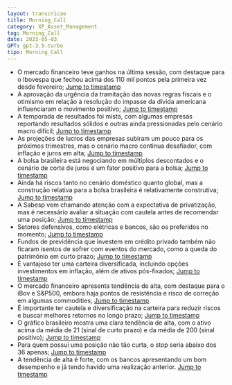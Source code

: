 ```yaml
---
layout: transcricao
title: Morning_Call
category: XP_Asset_Management
tag: Morning_Call
date: 2023-05-03
GPT: gpt-3.5-turbo
tipo: Morning_Call
---
```



<script src="https://www.youtube.com/iframe_api"></script>
<script>
let player;

function onYouTubeIframeAPIReady() {
    player = new YT.Player('youtubeVideo', {
        height: '390',
        width: '640',
        videoId: 'oML0dGgfp-M',
    });
}

function jumpToTimestamp(secs) {
    let timestamp = secs; // Set the desired timestamp in seconds
    player.seekTo(timestamp);
}
</script>
- O mercado financeiro teve ganhos na última sessão, com destaque para o Ibovespa que fechou acima dos 110 mil pontos pela primeira vez desde fevereiro;
<a href="#" onclick="jumpToTimestamp(86)">Jump to timestamp</a>
- A aprovação da urgência da tramitação das novas regras fiscais e o otimismo em relação à resolução do impasse da dívida americana influenciaram o movimento positivo;
<a href="#" onclick="jumpToTimestamp(86)">Jump to timestamp</a>
- A temporada de resultados foi mista, com algumas empresas reportando resultados sólidos e outras ainda pressionadas pelo cenário macro difícil;
<a href="#" onclick="jumpToTimestamp(314)">Jump to timestamp</a>
- As projeções de lucros das empresas subiram um pouco para os próximos trimestres, mas o cenário macro continua desafiador, com inflação e juros em alta;
<a href="#" onclick="jumpToTimestamp(314)">Jump to timestamp</a>
- A bolsa brasileira está negociando em múltiplos descontados e o cenário de corte de juros é um fator positivo para a bolsa;
<a href="#" onclick="jumpToTimestamp(427)">Jump to timestamp</a>
- Ainda há riscos tanto no cenário doméstico quanto global, mas a construção relativa para a bolsa brasileira é relativamente construtiva;
<a href="#" onclick="jumpToTimestamp(427)">Jump to timestamp</a>
- A Sabesp vem chamando atenção com a expectativa de privatização, mas é necessário avaliar a situação com cautela antes de recomendar uma posição;
<a href="#" onclick="jumpToTimestamp(476)">Jump to timestamp</a>
- Setores defensivos, como elétricas e bancos, são os preferidos no momento;
<a href="#" onclick="jumpToTimestamp(815)">Jump to timestamp</a>
- Fundos de previdência que investem em crédito privado também não ficaram isentos de sofrer com eventos do mercado, como a queda do patrimônio em curto prazo;
<a href="#" onclick="jumpToTimestamp(989)">Jump to timestamp</a>
- É vantajoso ter uma carteira diversificada, incluindo opções investimentos em inflação, além de ativos pós-fixados;
<a href="#" onclick="jumpToTimestamp(1106)">Jump to timestamp</a>
- O mercado financeiro apresenta tendência de alta, com destaque para o iBov e S&P500, embora haja pontos de resistência e risco de correção em algumas commodities;
<a href="#" onclick="jumpToTimestamp(86)">Jump to timestamp</a>
- É importante ter cautela e diversificação na carteira para reduzir riscos e buscar melhores retornos no longo prazo;
<a href="#" onclick="jumpToTimestamp(1106)">Jump to timestamp</a>
- O gráfico brasileiro mostra uma clara tendência de alta, com o ativo acima da média de 21 (sinal de curto prazo) e da média de 200 (sinal positivo);
<a href="#" onclick="jumpToTimestamp(1518)">Jump to timestamp</a>
- Para quem possui uma posição não tão curta, o stop seria abaixo dos 36 apenas;
<a href="#" onclick="jumpToTimestamp(1518)">Jump to timestamp</a>
- A tendência de alta é forte, com os bancos apresentando um bom desempenho e já tendo havido uma realização anterior.
<a href="#" onclick="jumpToTimestamp(314)">Jump to timestamp</a>
<div id="youtubeVideo"></div>